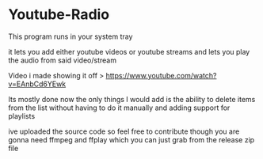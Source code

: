 # Youtube-Radio
This program runs in your system tray

it lets you add either youtube videos or youtube streams and lets you play the audio from said video/stream

Video i made showing it off >
https://www.youtube.com/watch?v=EAnbCd6YEwk

Its mostly done now the only things I would add is the ability to delete items from the list without having to do it manually and adding support for playlists

ive uploaded the source code so feel free to contribute though you are gonna need ffmpeg and ffplay which you can just grab from the release zip file 

